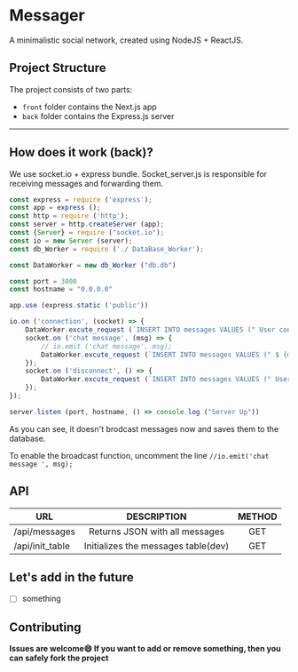 # Messager
A minimalistic social network, created using NodeJS + ReactJS.

## Project Structure

The project consists of two parts:
- `front` folder contains the Next.js app
- `back` folder contains the Express.js server

---
## How does it work (back)?

We use socket.io + express bundle.
Socket_server.js is responsible for receiving messages and forwarding them.
```js
const express = require ('express');
const app = express ();
const http = require ('http');
const server = http.createServer (app);
const {Server} = require ("socket.io");
const io = new Server (server);
const db_Worker = require ('./ DataBase_Worker');

const DataWorker = new db_Worker ("db.db")

const port = 3000
const hostname = "0.0.0.0"

app.use (express.static ('public'))

io.on ('connection', (socket) => {
    DataWorker.excute_request (`INSERT INTO messages VALUES (" User connected ");`)
    socket.on ('chat message', (msg) => {
        // io.emit ('chat message', msg);
        DataWorker.excute_request (`INSERT INTO messages VALUES (" $ {msg} ");`)
    });
    socket.on ('disconnect', () => {
        DataWorker.excute_request (`INSERT INTO messages VALUES (" User disconnected ");`)
    });
});

server.listen (port, hostname, () => console.log ("Server Up"))
```

As you can see, it doesn't brodcast messages now and saves them to the database.

To enable the broadcast function, uncomment the line `//io.emit('chat message ', msg);`

API
---
| URL | DESCRIPTION | METHOD |
|----------------|:---------:|:----------------:|
| /api/messages | Returns JSON with all messages | GET |
| /api/init_table | Initializes the messages table(dev) | GET |


Let's add in the future
---
- [ ] something

Contributing
---
**Issues are welcome😄
If you want to add or remove something, then you can safely fork the project**
